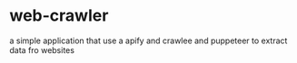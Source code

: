 # web-crawler
a simple application that use a apify and crawlee and puppeteer to extract data fro websites
